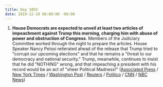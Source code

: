 ```yaml
---
title: Day 1055
date: 2019-12-10 06:09:00 -08:00
---
```


1. **House Democrats are expected to unveil at least two articles of impeachment against Trump this morning, charging him with abuse of power and obstruction of Congress**. Members of the Judiciary Committee worked through the night to prepare the articles. House Speaker Nancy Pelosi reiterated ahead of the release that Trump tried to "corrupt our upcoming elections" and that he remains a "threat to our democracy and national security." Trump, meanwhile, continues to insist that he did "NOTHING" wrong, and that impeaching a president with his record would be an act of "sheer Political Madness!" ([Associated Press](https://apnews.com/bb81279725b6f810d5792502254f2f88) / [New York Times](https://www.nytimes.com/2019/12/09/us/politics/impeachment-trump.html) / [Washington Post](https://www.washingtonpost.com/politics/calling-trump-a-risk-to-the-country-democrats-outline-case-for-multiple-articles-of-impeachment/2019/12/09/b38a8270-1a91-11ea-b4c1-fd0d91b60d9e_story.html) / [Reuters](https://www.reuters.com/article/us-usa-trump-impeachment-idUSKBN1YE17R) / [Politico](https://www.politico.com/news/2019/12/09/impeachment-trump-democrats-tuesday-079694) / [CNN](https://www.cnn.com/2019/12/10/politics/donald-trump-impeachment/index.html) / [NBC News](https://www.nbcnews.com/politics/trump-impeachment-inquiry/democrats-introduce-articles-impeachment-against-trump-tuesday-n1098781))